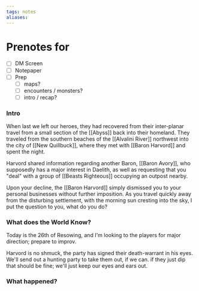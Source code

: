```yaml
---
tags: notes
aliases:
---
```


# Prenotes for 
- [ ] DM Screen
- [ ] Notepaper
- [ ] Prep
	- [ ] maps?
	- [ ] encounters / monsters?
	- [ ] intro / recap?

### Intro

When last we left our heroes, they had recovered from their inter-planar travel from a small section of the [[Abyss]] back into their homeland. They traveled from the southern beaches of the [[Alvalini River]] northwest into the city of [[New Quillbuck]], where they met with [[Baron Harvord]] and spent the night. 

Harvord shared information regarding another Baron, [[Baron Avory]], who supposedly has a major interest in Daelith, as well as requesting that you "deal" with a group of [[Beasts Righteous]] occupying an outpost nearby.

Upon your decline, the [[Baron Harvord]] simply dismissed you to your personal businesses without further imposition. As you travel quickly away from the disturbing settlement, with the morning sun cresting into the sky, I put the question to you, what do you do?

### What does the World Know?

Today is the 26th of Resowing, and I'm looking to the players for major direction; prepare to improv.

Harvord is no shmuck, the party has signed their death-warrant in his eyes. We'll send out a hunting party to take them out, if we can. if they just dip that should be fine; we'll just keep our eyes and ears out.



### What happened?